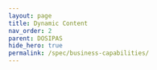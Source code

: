 ```yaml
---
layout: page
title: Dynamic Content
nav_order: 2
parent: DOSIPAS  
hide_hero: true
permalink: /spec/business-capabilities/
---
```

